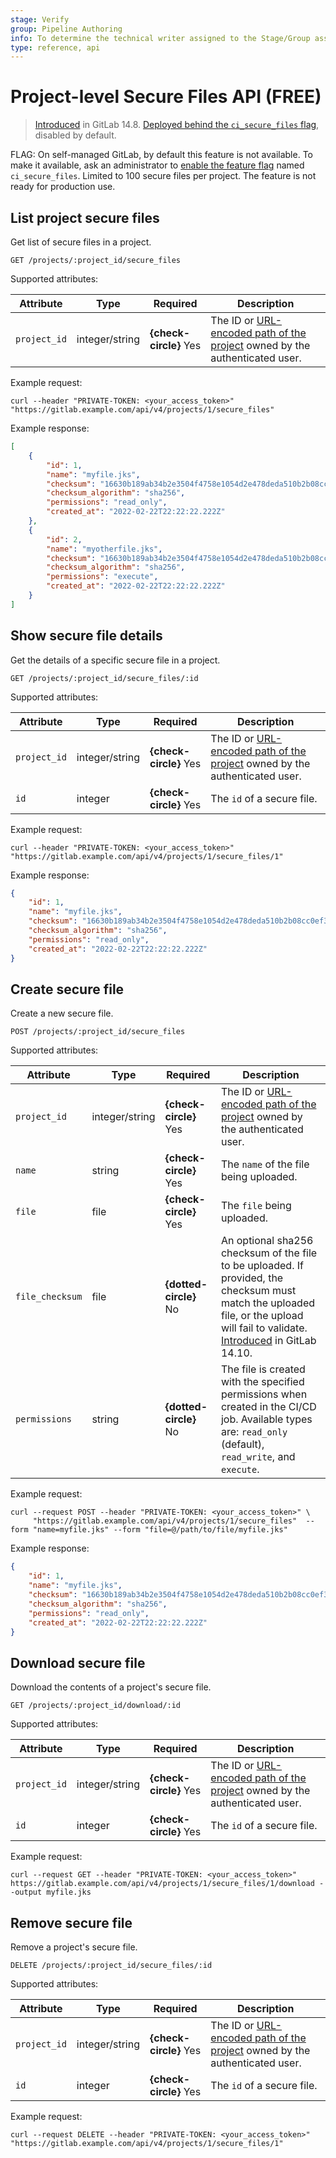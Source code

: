 ```yaml
---
stage: Verify
group: Pipeline Authoring
info: To determine the technical writer assigned to the Stage/Group associated with this page, see https://about.gitlab.com/handbook/engineering/ux/technical-writing/#assignments
type: reference, api
---
```


# Project-level Secure Files API **(FREE)**

> [Introduced](https://gitlab.com/gitlab-org/gitlab/-/merge_requests/78227) in GitLab 14.8. [Deployed behind the `ci_secure_files` flag](../administration/feature_flags.md), disabled by default.

FLAG:
On self-managed GitLab, by default this feature is not available. To make it available,
ask an administrator to [enable the feature flag](../administration/feature_flags.md) named `ci_secure_files`. Limited to 100 secure files per project. The feature is not ready for production use. 

## List project secure files

Get list of secure files in a project.

```plaintext
GET /projects/:project_id/secure_files
```

Supported attributes:

| Attribute    | Type           | Required               | Description |
|--------------|----------------|------------------------|-------------|
| `project_id` | integer/string | **{check-circle}** Yes | The ID or [URL-encoded path of the project](index.md#namespaced-path-encoding) owned by the authenticated user. |

Example request:

```shell
curl --header "PRIVATE-TOKEN: <your_access_token>" "https://gitlab.example.com/api/v4/projects/1/secure_files"
```

Example response:

```json
[
    {
        "id": 1,
        "name": "myfile.jks",
        "checksum": "16630b189ab34b2e3504f4758e1054d2e478deda510b2b08cc0ef38d12e80aac",
        "checksum_algorithm": "sha256",
        "permissions": "read_only",
        "created_at": "2022-02-22T22:22:22.222Z"
    },
    {
        "id": 2,
        "name": "myotherfile.jks",
        "checksum": "16630b189ab34b2e3504f4758e1054d2e478deda510b2b08cc0ef38d12e80aa2",
        "checksum_algorithm": "sha256",
        "permissions": "execute",
        "created_at": "2022-02-22T22:22:22.222Z"
    }
]
```

## Show secure file details

Get the details of a specific secure file in a project.

```plaintext
GET /projects/:project_id/secure_files/:id
```

Supported attributes:

| Attribute    | Type           | Required               | Description |
|--------------|----------------|------------------------|-------------|
| `project_id` | integer/string | **{check-circle}** Yes | The ID or [URL-encoded path of the project](index.md#namespaced-path-encoding) owned by the authenticated user. |
| `id`         | integer        | **{check-circle}** Yes | The `id` of a secure file. |

Example request:

```shell
curl --header "PRIVATE-TOKEN: <your_access_token>" "https://gitlab.example.com/api/v4/projects/1/secure_files/1"
```

Example response:

```json
{
    "id": 1,
    "name": "myfile.jks",
    "checksum": "16630b189ab34b2e3504f4758e1054d2e478deda510b2b08cc0ef38d12e80aac",
    "checksum_algorithm": "sha256",
    "permissions": "read_only",
    "created_at": "2022-02-22T22:22:22.222Z"
}
```

## Create secure file

Create a new secure file.

```plaintext
POST /projects/:project_id/secure_files
```

Supported attributes:

| Attribute       | Type           | Required               | Description |
|-----------------|----------------|------------------------|-------------|
| `project_id`    | integer/string | **{check-circle}** Yes | The ID or [URL-encoded path of the project](index.md#namespaced-path-encoding) owned by the authenticated user. |
| `name`          | string         | **{check-circle}** Yes | The `name` of the file being uploaded. |
| `file`          | file           | **{check-circle}** Yes | The `file` being uploaded. |
| `file_checksum` | file           | **{dotted-circle}** No | An optional sha256 checksum of the file to be uploaded. If provided, the checksum must match the uploaded file, or the upload will fail to validate. [Introduced](https://gitlab.com/gitlab-org/gitlab/-/issues/355653) in GitLab 14.10. |
| `permissions`   | string         | **{dotted-circle}** No | The file is created with the specified permissions when created in the CI/CD job. Available types are: `read_only` (default), `read_write`, and `execute`. |

Example request:

```shell
curl --request POST --header "PRIVATE-TOKEN: <your_access_token>" \
     "https://gitlab.example.com/api/v4/projects/1/secure_files"  --form "name=myfile.jks" --form "file=@/path/to/file/myfile.jks"
```

Example response:

```json
{
    "id": 1,
    "name": "myfile.jks",
    "checksum": "16630b189ab34b2e3504f4758e1054d2e478deda510b2b08cc0ef38d12e80aac",
    "checksum_algorithm": "sha256",
    "permissions": "read_only",
    "created_at": "2022-02-22T22:22:22.222Z"
}
```

## Download secure file

Download the contents of a project's secure file.

```plaintext
GET /projects/:project_id/download/:id
```

Supported attributes:

| Attribute    | Type           | Required               | Description |
|--------------|----------------|------------------------|-------------|
| `project_id` | integer/string | **{check-circle}** Yes | The ID or [URL-encoded path of the project](index.md#namespaced-path-encoding) owned by the authenticated user. |
| `id`         | integer        | **{check-circle}** Yes | The `id` of a secure file. |

Example request:

```shell
curl --request GET --header "PRIVATE-TOKEN: <your_access_token>" https://gitlab.example.com/api/v4/projects/1/secure_files/1/download --output myfile.jks
```

## Remove secure file

Remove a project's secure file.

```plaintext
DELETE /projects/:project_id/secure_files/:id
```

Supported attributes:

| Attribute    | Type           | Required               | Description |
|--------------|----------------|------------------------|-------------|
| `project_id` | integer/string | **{check-circle}** Yes | The ID or [URL-encoded path of the project](index.md#namespaced-path-encoding) owned by the authenticated user. |
| `id`         | integer        | **{check-circle}** Yes | The `id` of a secure file. |

Example request:

```shell
curl --request DELETE --header "PRIVATE-TOKEN: <your_access_token>" "https://gitlab.example.com/api/v4/projects/1/secure_files/1"
```
